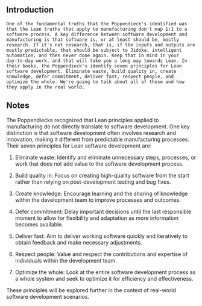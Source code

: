 ## Introduction
```
One of the fundamental truths that the Poppendieck's identified was that the Lean truths that apply to manufacturing don't map 1:1 to a software process. A key difference between software development and manufacturing is that software is, or at least should be, mostly research. If it's not research, that is, if the inputs and outputs are mostly predictable, that should be subject to Jidoka, intelligent automation, and then never done again. Keep that in mind in your day‑to‑day work, and that will take you a long way towards Lean. In their books, the Poppendieck's identify seven principles for Lean software development. Eliminate waste, build quality in, create knowledge, defer commitment, deliver fast, respect people, and optimize the whole. We're going to talk about all of these and how they apply in the real world.
```

## Notes
The Poppendiecks recognized that Lean principles applied to manufacturing do not directly translate to software development. One key distinction is that software development often involves research and innovation, making it different from predictable manufacturing processes. Their seven principles for Lean software development are:

1. Eliminate waste: Identify and eliminate unnecessary steps, processes, or work that does not add value to the software development process.

2. Build quality in: Focus on creating high-quality software from the start rather than relying on post-development testing and bug fixes.

3. Create knowledge: Encourage learning and the sharing of knowledge within the development team to improve processes and outcomes.

4. Defer commitment: Delay important decisions until the last responsible moment to allow for flexibility and adaptation as more information becomes available.

5. Deliver fast: Aim to deliver working software quickly and iteratively to obtain feedback and make necessary adjustments.

6. Respect people: Value and respect the contributions and expertise of individuals within the development team.

7. Optimize the whole: Look at the entire software development process as a whole system and seek to optimize it for efficiency and effectiveness.

These principles will be explored further in the context of real-world software development scenarios.